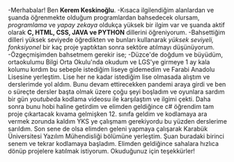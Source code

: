 -Merhabalar! Ben **Kerem Keskinoğlu**.
-Kısaca ilgilendiğim alanlardan ve şuanda öğrenmekte olduğum programlardan bahsedecek olursam, *programlama* ve *yapay zekaya* oldukça yüksek 
 bir ilgim var ve şuanda aktif olarak **C, HTML, CSS, JAVA ve PYTHON** dillerini öğreniyorum. 
-Bahsettiğim dilleri yüksek seviyede öğredikten ve bunları kullanarak *yüksek seviyeli, fonksiyonel* bir kaç proje yaptıktan sonra sektöre 
 atılmayı düşünüyorum.
 -Özgeçmişimden bahsetmem gerekir ise;
 -Düzce'de doğdum ve büyüdüm, ortaokulumu Bilgi Orta Okulu'nda okudum ve LGS'ye girmeye 1 ay kala kolumu kırdım bu sebeple istediğim liseye gidemedim ve Farabi Anadolu Lisesine yerleştim. Lise her ne kadar istediğim lise olmasada alıştım ve derslerimde yol aldım. Bunu devam ettirecekken pandemi araya girdi ve ben o süreçte dersler başta olmak üzere çoğu şeyi boşladım ve oyunlara sardım bir gün *youtube*da kodlama videosu ile karşılaştım ve ilgimi çekti. Daha sonra bunu hobi haline getirdim ve elimden geldiğince c# öğrendim tam proje çıkartacak kıvama gelmişken 12. sınıfa geldim ve kodlamaya ara vermek zorunda kaldım YKS ye çalışmam gerekiyordu bu yüzden derslerime sarıldım. Son sene de olsa elimden geleni yapmaya çalışarak Karabük Üniversitesi Yazılım Mühendisliği bölümüne yerleştim. Şuan buradaki birinci senem ve tekrar kodlamaya başladım. Elimden geldiğince sahalara hızlıca dönüp projelere katılmak istiyorum. Okuduğunuz için teşekkürler! 
